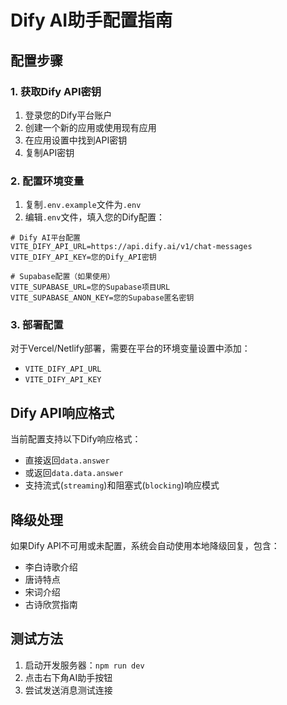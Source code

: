 # Dify AI助手配置指南

## 配置步骤

### 1. 获取Dify API密钥
1. 登录您的Dify平台账户
2. 创建一个新的应用或使用现有应用
3. 在应用设置中找到API密钥
4. 复制API密钥

### 2. 配置环境变量
1. 复制`.env.example`文件为`.env`
2. 编辑`.env`文件，填入您的Dify配置：

```env
# Dify AI平台配置
VITE_DIFY_API_URL=https://api.dify.ai/v1/chat-messages
VITE_DIFY_API_KEY=您的Dify_API密钥

# Supabase配置（如果使用）
VITE_SUPABASE_URL=您的Supabase项目URL
VITE_SUPABASE_ANON_KEY=您的Supabase匿名密钥
```

### 3. 部署配置
对于Vercel/Netlify部署，需要在平台的环境变量设置中添加：
- `VITE_DIFY_API_URL`
- `VITE_DIFY_API_KEY`

## Dify API响应格式

当前配置支持以下Dify响应格式：
- 直接返回`data.answer`
- 或返回`data.data.answer`
- 支持流式(`streaming`)和阻塞式(`blocking`)响应模式

## 降级处理

如果Dify API不可用或未配置，系统会自动使用本地降级回复，包含：
- 李白诗歌介绍
- 唐诗特点
- 宋词介绍
- 古诗欣赏指南

## 测试方法

1. 启动开发服务器：`npm run dev`
2. 点击右下角AI助手按钮
3. 尝试发送消息测试连接